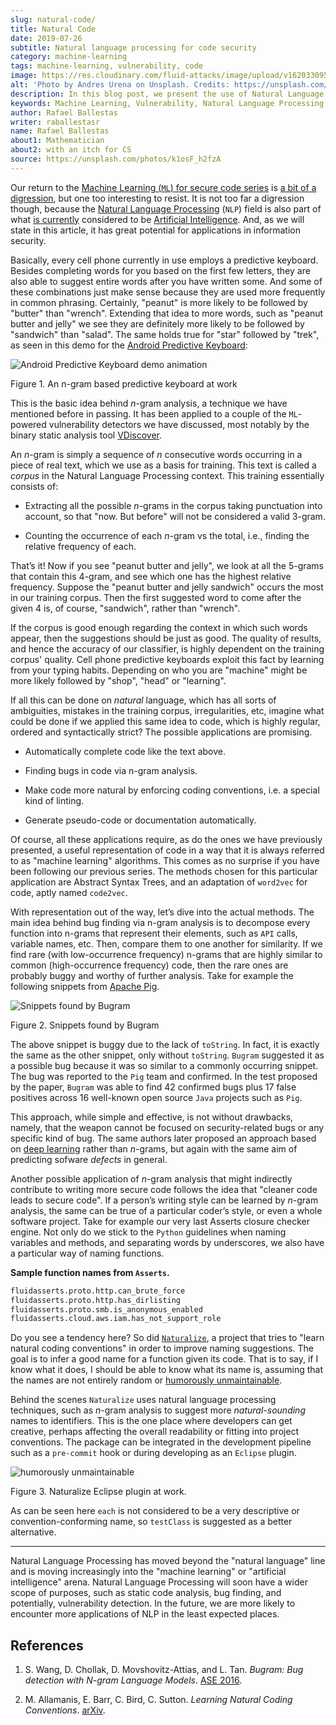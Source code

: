 ```yaml
---
slug: natural-code/
title: Natural Code
date: 2019-07-26
subtitle: Natural language processing for code security
category: machine-learning
tags: machine-learning, vulnerability, code
image: https://res.cloudinary.com/fluid-attacks/image/upload/v1620330956/blog/natural-code/cover_vftkoh.webp
alt: 'Photo by Andres Urena on Unsplash. Credits: https://unsplash.com/photos/k1osF_h2fzA'
description: In this blog post, we present the use of Natural Language Processing in bug finding and coding conventions, both based upon the n-gram model.
keywords: Machine Learning, Vulnerability, Natural Language Processing, N-gram, Predict, Bug, Pentesting, Ethical Hacking
author: Rafael Ballestas
writer: raballestasr
name: Rafael Ballestas
about1: Mathematician
about2: with an itch for CS
source: https://unsplash.com/photos/k1osF_h2fzA
---
```


Our return to the [Machine Learning (`ML`) for secure code
series](../tags/machine-learning) is [a bit of a
digression](../binary-learning), but one too interesting to resist. It
is not too far a digression though, because the [Natural Language
Processing](https://en.wikipedia.org/wiki/Natural_language_processing)
(`NLP`) field is also part of what [is
currently](https://en.wikipedia.org/wiki/AI_effect) considered to be
[Artificial
Intelligence](https://en.wikipedia.org/wiki/Artificial_intelligence).
And, as we will state in this article, it has great potential for
applications in information security.

Basically, every cell phone currently in use employs a predictive
keyboard. Besides completing words for you based on the first few
letters, they are also able to suggest entire words after you have
written some. And some of these combinations just make sense because
they are used more frequently in common phrasing. Certainly, "peanut" is
more likely to be followed by "butter" than "wrench". Extending that
idea to more words, such as "peanut butter and jelly" we see they are
definitely more likely to be followed by "sandwich" than "salad". The
same holds true for "star" followed by "trek", as seen in this demo for
the [Android Predictive
Keyboard](https://proandroiddev.com/android-predictive-keyboard-e6c9df01e527):

<div class="imgblock">

![Android Predictive Keyboard demo animation](https://res.cloudinary.com/fluid-attacks/image/upload/v1620330955/blog/natural-code/ngram-keyboard_xogjer.gif)

<div class="title">

Figure 1. An n-gram based predictive keyboard at work

</div>

</div>

This is the basic idea behind *n*-gram analysis, a technique we have
mentioned before in passing. It has been applied to a couple of the
`ML`-powered vulnerability detectors we have discussed, most notably by
the binary static analysis tool [VDiscover](../binary-learning/).

An *n*-gram is simply a sequence of *n* consecutive words occurring in a
piece of real text, which we use as a basis for training. This text is
called a *corpus* in the Natural Language Processing context. This
training essentially consists of:

- Extracting all the possible *n*-grams in the corpus taking
  punctuation into account, so that "now. But before" will not be
  considered a valid 3-gram.

- Counting the occurrence of each *n*-gram vs the total, i.e., finding
  the relative frequency of each.

That’s it\! Now if you see "peanut butter and jelly", we look at all the
5-grams that contain this 4-gram, and see which one has the highest
relative frequency. Suppose the "peanut butter and jelly sandwich"
occurs the most in our training corpus. Then the first suggested word to
come after the given 4 is, of course, "sandwich", rather than "wrench".

If the corpus is good enough regarding the context in which such words
appear, then the suggestions should be just as good. The quality of
results, and hence the accuracy of our classifier, is highly dependent
on the training corpus' quality. Cell phone predictive keyboards exploit
this fact by learning from your typing habits. Depending on who you are
"machine" might be more likely followed by "shop", "head" or "learning".

If all this can be done on *natural* language, which has all sorts of
ambiguities, mistakes in the training corpus, irregularities, etc,
imagine what could be done if we applied this same idea to code, which
is highly regular, ordered and syntactically strict? The possible
applications are promising.

- Automatically complete code like the text above.

- Finding bugs in code via n-gram analysis.

- Make code more natural by enforcing coding conventions, i.e. a
  special kind of linting.

- Generate pseudo-code or documentation automatically.

Of course, all these applications require, as do the ones we have
previously presented, a useful representation of code in a way that it
is always referred to as "machine learning" algorithms. This comes as no
surprise if you have been following our previous series. The methods
chosen for this particular application are Abstract Syntax Trees, and an
adaptation of `word2vec` for code, aptly named `code2vec`.

With representation out of the way, let’s dive into the actual methods.
The main idea behind bug finding via n-gram analysis is to decompose
every function into n-grams that represent their elements, such as `API`
calls, variable names, etc. Then, compare them to one another for
similarity. If we find rare (with low-occurrence frequency) n-grams that
are highly similar to common (high-occurrence frequency) code, then the
rare ones are probably buggy and worthy of further analysis. Take for
example the following snippets from [Apache
Pig](https://pig.Apache.org).

<div class="imgblock">

![Snippets found by Bugram](https://res.cloudinary.com/fluid-attacks/image/upload/v1620330955/blog/natural-code/bugram-pig_vjk4cc.webp)

<div class="title">

Figure 2. Snippets found by Bugram

</div>

</div>

The above snippet is buggy due to the lack of `toString`. In fact, it is
exactly the same as the other snippet, only without `toString`. `Bugram`
suggested it as a possible bug because it was so similar to a commonly
occurring snippet. The bug was reported to the `Pig` team and confirmed.
In the test proposed by the paper, `Bugram` was able to find 42
confirmed bugs plus 17 false positives across 16 well-known open source
`Java` projects such as `Pig`.

This approach, while simple and effective, is not without drawbacks,
namely, that the weapon cannot be focused on security-related bugs or
any specific kind of bug. The same authors later proposed an approach
based on [deep learning](../deep-hacking) rather than *n*-grams, but
again with the same aim of predicting sofware *defects* in general.

Another possible application of *n*-gram analysis that might indirectly
contribute to writing more secure code follows the idea that "cleaner
code leads to secure code". If a person’s writing style can be learned
by *n*-gram analysis, the same can be true of a particular coder’s
style, or even a whole software project. Take for example our very last
Asserts closure checker engine. Not only do we stick to the `Python`
guidelines when naming variables and methods, and separating words by
underscores, we also have a particular way of naming functions.

**Sample function names from `Asserts`.**

``` python
fluidasserts.proto.http.can_brute_force
fluidasserts.proto.http.has_dirlisting
fluidasserts.proto.smb.is_anonymous_enabled
fluidasserts.cloud.aws.iam.has_not_support_role
```

Do you see a tendency here? So did
[`Naturalize`](http://groups.inf.ed.ac.uk/naturalize/#), a project that
tries to "learn natural coding conventions" in order to improve naming
suggestions. The goal is to infer a good name for a function given its
code. That is to say, if I know what it does, I should be able to know
what its name is, assuming that the names are not entirely random or
[humorously
unmaintainable](https://www.se.rit.edu/~tabeec/RIT_441/Resources_files/How%20To%20Write%20Unmaintainable%20Code.pdf).

Behind the scenes `Naturalize` uses natural language processing
techniques, such as *n*-gram analysis to suggest more *natural-sounding*
names to identifiers. This is the one place where developers can get
creative, perhaps affecting the overall readability or fitting into
project conventions. The package can be integrated in the development
pipeline such as a `pre-commit` hook or during developing as an
`Eclipse` plugin.

<div class="imgblock">

![humorously unmaintainable](https://res.cloudinary.com/fluid-attacks/image/upload/v1620330955/blog/natural-code/naturalize-eclipse_qynobj.webp)

<div class="title">

Figure 3. Naturalize Eclipse plugin at work.

</div>

</div>

As can be seen here `each` is not considered to be a very descriptive or
convention-conforming name, so `testClass` is suggested as a better
alternative.

---
Natural Language Processing has moved beyond the "natural language" line
and is moving increasingly into the "machine learning" or "artificial
intelligence" arena. Natural Language Processing will soon have a wider
scope of purposes, such as static code analysis, bug finding, and
potentially, vulnerability detection. In the future, we are more likely
to encounter more applications of NLP in the least expected places.

## References

1. S. Wang, D. Chollak, D. Movshovitz-Attias, and L. Tan. *Bugram: Bug
    detection with N-gram Language Models*.
    [ASE 2016](https://ece.uwaterloo.ca/~s446wang/paper/ase-16-1.pdf).

2. M. Allamanis, E. Barr, C. Bird, C. Sutton. *Learning Natural Coding
    Conventions*. [arXiv](https://arxiv.org/pdf/1402.4182.pdf).
